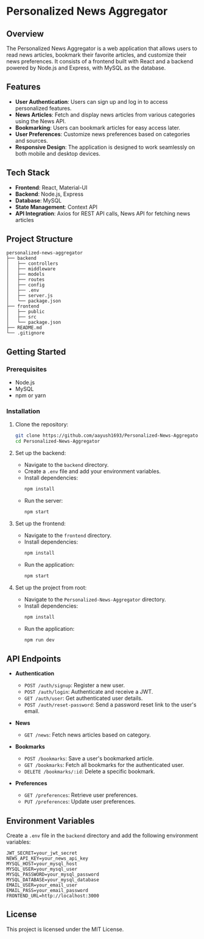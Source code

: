 # Personalized News Aggregator

## Overview
The Personalized News Aggregator is a web application that allows users to read news articles, bookmark their favorite articles, and customize their news preferences. It consists of a frontend built with React and a backend powered by Node.js and Express, with MySQL as the database.

## Features
- **User Authentication**: Users can sign up and log in to access personalized features.
- **News Articles**: Fetch and display news articles from various categories using the News API.
- **Bookmarking**: Users can bookmark articles for easy access later.
- **User Preferences**: Customize news preferences based on categories and sources.
- **Responsive Design**: The application is designed to work seamlessly on both mobile and desktop devices.

## Tech Stack
- **Frontend**: React, Material-UI
- **Backend**: Node.js, Express
- **Database**: MySQL
- **State Management**: Context API
- **API Integration**: Axios for REST API calls, News API for fetching news articles

## Project Structure
```
personalized-news-aggregator
├── backend
│   ├── controllers
│   ├── middleware
│   ├── models
│   ├── routes
│   ├── config
│   ├── .env
│   ├── server.js
│   └── package.json
├── frontend
│   ├── public
│   ├── src
│   └── package.json
├── README.md
└── .gitignore
```

## Getting Started

### Prerequisites
- Node.js
- MySQL
- npm or yarn

### Installation

1. Clone the repository:
   ```sh
   git clone https://github.com/aayush1693/Personalized-News-Aggregator
   cd Personalized-News-Aggregator
   ```

2. Set up the backend:
   - Navigate to the `backend` directory.
   - Create a `.env` file and add your environment variables.
   - Install dependencies:
     ```sh
     npm install
     ```
   - Run the server:
     ```sh
     npm start
     ```

3. Set up the frontend:
   - Navigate to the `frontend` directory.
   - Install dependencies:
     ```sh
     npm install
     ```
   - Run the application:
     ```sh
     npm start
     ```

4. Set up the project from root:
   - Navigate to the `Personalized-News-Aggregator` directory.
   - Install dependencies:
     ```sh
     npm install
     ```
   - Run the application:
     ```sh
     npm run dev
     ```

## API Endpoints
- **Authentication**
  - `POST /auth/signup`: Register a new user.
  - `POST /auth/login`: Authenticate and receive a JWT.
  - `GET /auth/user`: Get authenticated user details.
  - `POST /auth/reset-password`: Send a password reset link to the user's email.

- **News**
  - `GET /news`: Fetch news articles based on category.

- **Bookmarks**
  - `POST /bookmarks`: Save a user's bookmarked article.
  - `GET /bookmarks`: Fetch all bookmarks for the authenticated user.
  - `DELETE /bookmarks/:id`: Delete a specific bookmark.

- **Preferences**
  - `GET /preferences`: Retrieve user preferences.
  - `PUT /preferences`: Update user preferences.

## Environment Variables
Create a `.env` file in the `backend` directory and add the following environment variables:
```
JWT_SECRET=your_jwt_secret
NEWS_API_KEY=your_news_api_key
MYSQL_HOST=your_mysql_host
MYSQL_USER=your_mysql_user
MYSQL_PASSWORD=your_mysql_password
MYSQL_DATABASE=your_mysql_database
EMAIL_USER=your_email_user
EMAIL_PASS=your_email_password
FRONTEND_URL=http://localhost:3000
```

## License
This project is licensed under the MIT License.
